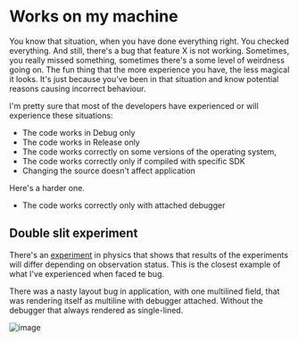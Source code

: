 # Works on my machine

You know that situation, when you have done everything right. You checked everything. And still, there's a bug that feature X is not working. Sometimes, you really missed something, sometimes there's a some level of weirdness going on. The fun thing that the more experience you have, the less magical it looks. It's just because you've been in that situation and know potential reasons causing incorrect behaviour.

I'm pretty sure that most of the developers have experienced or will experience these situations:

- The code works in Debug only
- The code works in Release only
- The code works correctly on some versions of the operating system,
- The code works correctly only if compiled with specific SDK
- Changing the source doesn't affect application

Here's a harder one.

- The code works correctly only with attached debugger

## Double slit experiment

There's an [experiment](https://en.wikipedia.org/wiki/Double-slit_experiment) in physics that shows that results of the experiments will differ depending on observation status. This is the closest example of what I've experienced when faced te bug.

There was a nasty layout bug in application, with one multilined field, that was rendering itself as multiline with debugger attached. Without the debugger that always rendered as single-lined.

![image](https://user-images.githubusercontent.com/119268/84046935-63fd3480-a9b3-11ea-9733-00e9487cdf8f.png)


